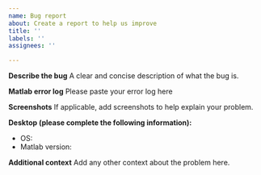 ```yaml
---
name: Bug report
about: Create a report to help us improve
title: ''
labels: ''
assignees: ''

---
```


**Describe the bug**
A clear and concise description of what the bug is.

**Matlab error log**
Please paste your error log here


**Screenshots**
If applicable, add screenshots to help explain your problem.

**Desktop (please complete the following information):**
 - OS: 
 - Matlab version: 

**Additional context**
Add any other context about the problem here.
